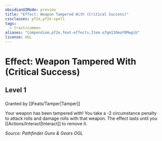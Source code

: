 ```yaml
---
obsidianUIMode: preview
title: "Effect: Weapon Tampered With (Critical Success)"
cssclasses: pf2e,pf2e-spell
tags:
  - trait/common
aliases: "Compendium.pf2e.feat-effects.Item.o7qm13OmaYOMwgib"
license: OGL
---
```

# Effect: Weapon Tampered With (Critical Success)
## Level 1
### 






Granted by [[Feats/Tamper|Tamper]]

Your weapon has been tampered with! You take a -2 circumstance penalty to attack rolls and damage rolls with that weapon. The effect lasts until you [[Actions/Interact|Interact]] to remove it.

*Source: Pathfinder Guns & Gears*
*OGL*
